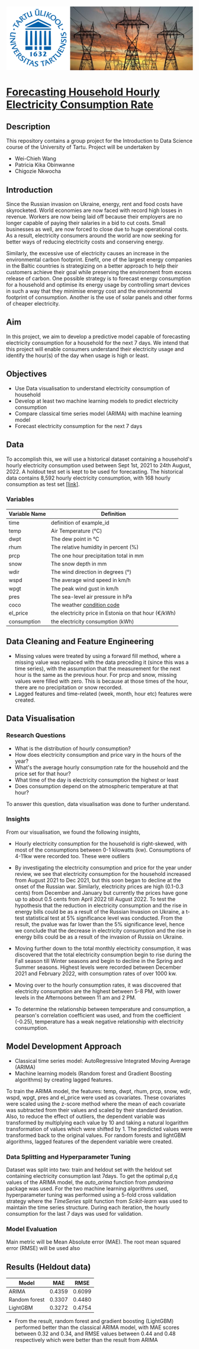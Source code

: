 ![page_image](images/page_design.png)

# [Forecasting Household Hourly Electricity Consumption Rate](https://www.kaggle.com/competitions/predict-electricity-consumption)

## Description

This repository contains a group project for the Introduction to Data Science course of the University of Tartu.
Project will be undertaken by 

- Wei-Chieh Wang
- Patricia Kika Obinwanne
- Chigozie Nkwocha

## Introduction

Since the Russian invasion on Ukraine, energy, rent and food costs have skyrocketed. World economies are now faced with record high losses in revenue. Workers are now being laid off because their employers are no longer capable of paying their salaries in a bid to cut costs. Small businesses as well, are now forced to close due to huge operational costs. As a result, electricity consumers around the world are now seeking for better ways of reducing electricity costs and conserving energy.

Similarly, the excessive use of electricity causes an increase in the environmental carbon footprint. Enefit, one of the largest energy companies in the Baltic countries is strategizing on a better approach to help their customers achieve their goal while preserving the environment from excess release of carbon. One possible strategy is to forecast energy consumption for a household and optimise its energy usage by controlling smart devices in such a way that they minimise energy cost and the environmental footprint of consumption. Another is the use of solar panels and other forms of cheaper electricity.

## Aim
In this project, we aim to develop a predictive model capable of forecasting electricity consumption for a household for the next 7 days. We intend that this project will enable consumers understand their electricity usage and identify the hour(s) of the day when usage is high or least. 

## Objectives
- Use Data visualisation to understand electricity consumption of household
- Develop at least two machine learning models to predict electricity consumption
- Compare classical time series model (ARIMA) with machine learning model
- Forecast electricity consumption for the next 7 days

## Data
To accomplish this, we will use a historical dataset containing a household's hourly electricity consumption used between Sept 1st, 2021 to 24th August, 2022. A holdout test set is kept to be used for forecasting. The historical data contains 8,592 hourly electricity consumption, with 168 hourly consumption as test set [[link]](https://www.kaggle.com/competitions/predict-electricity-consumption/data).

### Variables

Variable Name | Definition
--------------|-------------
time |definition of example_id
temp | Air Temperature (°C)
dwpt | The dew point in °C
rhum | The relative humidity in percent (%)
prcp | The one hour precipitation total in mm
snow | The snow depth in mm
wdir | The wind direction in degrees (°)
wspd | The average wind speed in km/h
wpgt | The peak wind gust in km/h
pres | The sea-level air pressure in hPa
coco | The weather [condition code](https://dev.meteostat.net/formats.html#weather-condition-codes)
el_price | the electricity price in Estonia on that hour (€/kWh)
consumption | the electricity consumption (kWh)


## Data Cleaning and Feature Engineering

- Missing values were treated by using a forward fill method, where a missing value was replaced with the data preceding it (since this was a time series), with the assumption that the measurement for the next hour is the same as the previous hour. For prcp and snow, missing values were filled with zero. This is because at those times of the hour, there are no precipitation or snow recorded.
- Lagged features and time-related (week, month, hour etc) features were created.

## Data Visualisation
### Research Questions
- What is the distribution of hourly consumption?
- How does electricity consumption and price vary in the hours of the year?
- What's the average hourly consumption rate for the household and the price set for that hour?
- What time of the day is electricity consumption the highest or least
- Does consumption depend on the atmospheric temperature at that hour?

To answer this question, data visualisation was done to further understand.

### Insights
From our visualisation, we found the following insights,

- Hourly electricity consumption for the household is right-skewed, with most of the consumptions between 0-1 kilowatts (kw). Consumptions of 4-11kw were recorded too. These were outliers

- By investigating the electricity consumption and price for the year under review, we see that electricity consumption for the household increased from August 2021 to Dec 2021, but this soon began to decline at the onset of the Russian war. Similarly, electricity prices are high (0.1-0.3 cents) from December and January but currently the prices have gone up to about 0.5 cents from April 2022 till August 2022.
To test the hypothesis that the reduction in electricity consumption and the rise in energy bills could be as a result of the Russian Invasion on Ukraine, a t-test statistical test at 5% significance level was conducted. From the result, the pvalue was far lower than the 5% significance level, hence we conclude that the decrease in electricity consumption and the rise in energy bills could be as a result of the invasion of Russia on Ukraine.

- Moving further down to the total monthly electricity consumption, it was discovered that the total electricity consumption begin to rise during the Fall season till Winter seasons and begin to decline in the Spring and Summer seasons. Highest levels were recorded between December 2021 and February 2022, with consumption rates of over 1000 kw.

- Moving over to the hourly consumption rates, it was discovered that electricity consumption are the highest between 5-8 PM, with lower levels in the Afternoons between 11 am and 2 PM.

- To determine the relationship between temperature and consumption, a pearson's correlation coefficient was used, and from the coefficient (-0.25), temperature has a weak negative relationship with electricity consumption.


## Model Development Approach
- Classical time series model: AutoRegressive Integrated Moving Average (ARIMA)
- Machine learning models (Random forest and Gradient Boosting algorithms) by creating lagged features.

To train the ARIMA model, the features: temp, dwpt, rhum, prcp, snow, wdir, wspd, wpgt, pres and el_price were used as covariates. These covariates were scaled using the z-score method where the mean of each covariate was subtracted from their values and scaled by their standard deviation. Also, to reduce the effect of outliers, the dependent variable was transformed by multiplying each value by 10 and taking a natural logarithm transformation of values which were shifted by 1. The predicted values were transformed back to the original values. For random forests and lightGBM algorithms, lagged features of the dependent variable were created.


### Data Splitting and Hyperparameter Tuning
Dataset was split into two: train and heldout set with the heldout set containing electricity consumption last 7days. To get the optimal p,d,q values of the ARIMA model, the _auto_arima_ function from _pmdarima_ package was used. 
For the two machine learning algorithms used, hyperparameter tuning was performed using a 5-fold cross validation strategy where the _TimeSeries_ split function from _Scikit-learn_ was used to maintain the time series structure. During each iteration, the hourly consumption for the last 7 days was used for validation.


### Model Evaluation
Main metric will be Mean Absolute error (MAE). The root mean squared error (RMSE) will be used also

## Results (Heldout data)
Model | MAE | RMSE|
------|-----|------
ARIMA | 0.4359 | 0.6099
Random forest| 0.3307 | 0.4480
LightGBM| 0.3272 | 0.4754

- From the result, random forest and gradient boosting (LightGBM) performed better than the classical ARIMA model, with MAE scores between 0.32 and 0.34, and RMSE values between 0.44 and 0.48 respectively which were better than the result from ARIMA
